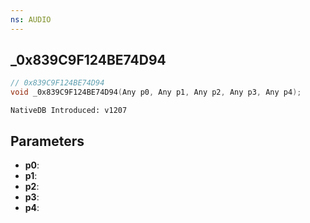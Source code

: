 ```yaml
---
ns: AUDIO
---
```

## _0x839C9F124BE74D94

```c
// 0x839C9F124BE74D94
void _0x839C9F124BE74D94(Any p0, Any p1, Any p2, Any p3, Any p4);
```

```
NativeDB Introduced: v1207
```

## Parameters
* **p0**:
* **p1**:
* **p2**:
* **p3**:
* **p4**:
